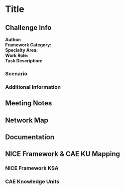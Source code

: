 # Title

## Challenge Info
**Author:** <br>
**Framework Category:** <br>
**Specialty Area:** <br>
**Work Role:** <br>
**Task Description:** 

### Scenario


### Additional Information


## Meeting Notes


## Network Map


## Documentation


## NICE Framework & CAE KU Mapping

### NICE Framework KSA


### CAE Knowledge Units


